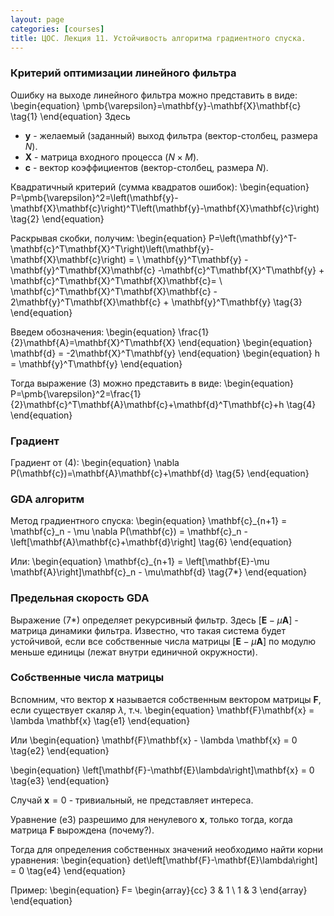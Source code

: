 ```yaml
---
layout: page
categories: [courses]
title: ЦОС. Лекция 11. Устойчивость алгоритма градиентного спуска.
---
```


### Критерий оптимизации линейного фильтра

Ошибку на выходе линейного фильтра можно представить в виде:
\begin{equation}
\pmb{\varepsilon}=\mathbf{y}-\mathbf{X}\mathbf{c} \tag{1}
\end{equation}
Здесь 
* $\mathbf{y}$ - желаемый (заданный) выход фильтра (вектор-столбец, размера $N$).
* $\mathbf{X}$ - матрица входного процесса ($N\times M$).
* $\mathbf{c}$ - вектор коэффициентов (вектор-столбец, размера $N$).

Квадратичный критерий (сумма квадратов ошибок):
\begin{equation}
P=\pmb{\varepsilon}^2=\left(\mathbf{y}-\mathbf{X}\mathbf{c}\right)^T\left(\mathbf{y}-\mathbf{X}\mathbf{c}\right) \tag{2}
\end{equation}

Раскрывая скобки, получим:
\begin{equation}
P=\left(\mathbf{y}^T-\mathbf{c}^T\mathbf{X}^T\right)\left(\mathbf{y}-\mathbf{X}\mathbf{c}\right) = \\
\mathbf{y}^T\mathbf{y} - \mathbf{y}^T\mathbf{X}\mathbf{c} -\mathbf{c}^T\mathbf{X}^T\mathbf{y} + \mathbf{c}^T\mathbf{X}^T\mathbf{X}\mathbf{c}= \\ 
\mathbf{c}^T\mathbf{X}^T\mathbf{X}\mathbf{c} - 2\mathbf{y}^T\mathbf{X}\mathbf{c} + \mathbf{y}^T\mathbf{y}
\tag{3}
\end{equation}

Введем обозначения:
\begin{equation}
\frac{1}{2}\mathbf{A}=\mathbf{X}^T\mathbf{X}
\end{equation}
\begin{equation}
\mathbf{d} = -2\mathbf{X}^T\mathbf{y}
\end{equation}
\begin{equation}
h = \mathbf{y}^T\mathbf{y}
\end{equation}

Тогда выражение (3) можно представить в виде:
\begin{equation}
P=\pmb{\varepsilon}^2=\frac{1}{2}\mathbf{c}^T\mathbf{A}\mathbf{c}+\mathbf{d}^T\mathbf{c}+h \tag{4}
\end{equation}

### Градиент

Градиент от (4):
\begin{equation}
\nabla P(\mathbf{c})=\mathbf{A}\mathbf{c}+\mathbf{d} \tag{5}
\end{equation}

### GDA алгоритм

Метод градиентного спуска:
\begin{equation}
\mathbf{c}_{n+1} = \mathbf{c}_n - \mu \nabla P(\mathbf{c}) = \mathbf{c}_n - \left[\mathbf{A}\mathbf{c}+\mathbf{d}\right] \tag{6}
\end{equation}

Или:
\begin{equation}
\mathbf{c}_{n+1} = \left[\mathbf{E}-\mu \mathbf{A}\right]\mathbf{c}_n - \mu\mathbf{d}  \tag{7*}
\end{equation}

### Предельная скорость GDA

Выражение (7*) определяет рекурсивный фильтр. Здесь $\left[\mathbf{E}-\mu \mathbf{A}\right]$ - матрица динамики фильтра. 
Известно, что такая система будет устойчивой, если все собственные числа матрицы $\left[\mathbf{E}-\mu \mathbf{A}\right]$ по модулю меньше единицы (лежат внутри единичной окружности).

### Собственные числа матрицы

Вспомним, что вектор $\mathbf{x}$ называется собственным вектором матрицы $\mathbf{F}$, если существует скаляр $\lambda$, т.ч.
\begin{equation}
\mathbf{F}\mathbf{x} = \lambda \mathbf{x} \tag{e1}
\end{equation}

Или 
\begin{equation}
\mathbf{F}\mathbf{x} - \lambda \mathbf{x} = 0 \tag{e2}
\end{equation}

\begin{equation}
\left[\mathbf{F}-\mathbf{E}\lambda\right]\mathbf{x} = 0 \tag{e3}
\end{equation}

Случай $\mathbf{x}=0$ - тривиальный, не представляет интереса.

Уравнение (e3) разрешимо для ненулевого $\mathbf{x}$, только тогда, когда матрица $\mathbf{F}$ вырождена (почему?).

Тогда для определения собственных значений необходимо найти корни уравнения:
\begin{equation}
det\left[\mathbf{F}-\mathbf{E}\lambda\right] = 0 \tag{e4}
\end{equation}

Пример:
\begin{equation}
F=
\begin{array}{cc}
3 & 1 \\
1 & 3
\end{array}
\end{equation}


